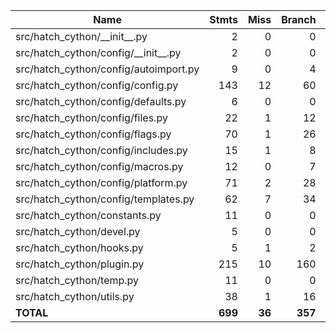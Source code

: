 | Name                                     |    Stmts |     Miss |   Branch |   BrPart |   Cover |
|----------------------------------------- | -------: | -------: | -------: | -------: | ------: |
| src/hatch\_cython/\_\_init\_\_.py        |        2 |        0 |        0 |        0 |    100% |
| src/hatch\_cython/config/\_\_init\_\_.py |        2 |        0 |        0 |        0 |    100% |
| src/hatch\_cython/config/autoimport.py   |        9 |        0 |        4 |        0 |    100% |
| src/hatch\_cython/config/config.py       |      143 |       12 |       60 |        7 |     90% |
| src/hatch\_cython/config/defaults.py     |        6 |        0 |        0 |        0 |    100% |
| src/hatch\_cython/config/files.py        |       22 |        1 |       12 |        2 |     91% |
| src/hatch\_cython/config/flags.py        |       70 |        1 |       26 |        0 |     99% |
| src/hatch\_cython/config/includes.py     |       15 |        1 |        8 |        1 |     91% |
| src/hatch\_cython/config/macros.py       |       12 |        0 |        7 |        0 |    100% |
| src/hatch\_cython/config/platform.py     |       71 |        2 |       28 |        2 |     96% |
| src/hatch\_cython/config/templates.py    |       62 |        7 |       34 |        3 |     90% |
| src/hatch\_cython/constants.py           |       11 |        0 |        0 |        0 |    100% |
| src/hatch\_cython/devel.py               |        5 |        0 |        0 |        0 |    100% |
| src/hatch\_cython/hooks.py               |        5 |        1 |        2 |        0 |     86% |
| src/hatch\_cython/plugin.py              |      215 |       10 |      160 |        8 |     95% |
| src/hatch\_cython/temp.py                |       11 |        0 |        0 |        0 |    100% |
| src/hatch\_cython/utils.py               |       38 |        1 |       16 |        1 |     96% |
|                                **TOTAL** |  **699** |   **36** |  **357** |   **24** | **94%** |
